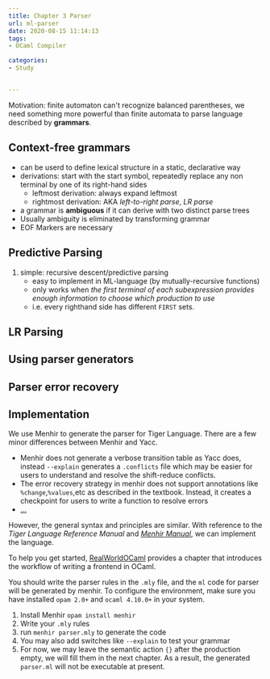 ```yaml
---
title: Chapter 3 Parser
url: ml-parser
date: 2020-08-15 11:14:13
tags: 
- OCaml Compiler

categories: 
- Study


---
```


<!-- more -->

Motivation: finite automaton can't recognize balanced parentheses, we need something more powerful than finite automata to parse language described by **grammars**.

## Context-free grammars
- can be userd to define lexical structure in a static, declarative way
- derivations: start with the start symbol, repeatedly replace any non terminal by one of its right-hand sides
  - leftmost derivation: always expand leftmost
  - rightmost derivation: AKA _left-to-right parse_, _LR parse_
- a grammar is **ambiguous** if it can derive with two distinct parse trees
- Usually ambiguity is eliminated by transforming grammar
- EOF Markers are necessary

## Predictive Parsing
1. simple: recursive descent/predictive parsing
   - easy to implement in ML-language (by mutually-recursive functions)
   - only works when *the first terminal of each subexpression provides enough information to choose which production to use*
   - i.e. every righthand side has different `FIRST` sets.




## LR Parsing

## Using parser generators

## Parser error recovery

## Implementation

We use Menhir to generate the parser for Tiger Language. There are a few minor differences between Menhir and Yacc.
- Menhir does not generate a verbose transition table as Yacc does, instead `--explain` generates a `.conflicts` file which may be easier for users to understand and resolve the shift-reduce conflicts.
- The error recovery strategy in menhir does not support annotations like `%change`,`%values`,etc as described in the textbook. Instead, it creates a checkpoint for users to write a function to resolve errors
- [...](http://gallium.inria.fr/~fpottier/menhir/manual.html#sec88)

However, the general syntax and principles are similar. With reference to the *Tiger Language Reference Manual* and [*Menhir Manual*](http://gallium.inria.fr/~fpottier/menhir/manual.html), we can implement the language.

To help you get started, [RealWorldOCaml](https://dev.realworldocaml.org/parsing-with-ocamllex-and-menhir.html) provides a chapter that introduces the workflow of writing a frontend in OCaml.

You should write the parser rules in the `.mly` file, and the `ml` code for parser will be generated by menhir. To configure the environment, make sure you have installed `opam 2.0+` and `ocaml 4.10.0+` in your system.

1. Install Menhir `opam install menhir`
2. Write your `.mly` rules
3. run `menhir parser.mly` to generate the code
4. You may also add switches like `--explain` to test your grammar
5. For now, we may leave the semantic action `{}` after the production empty, we will fill them in the next chapter. As a result, the generated `parser.ml` will not be executable at present.